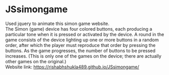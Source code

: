 # JSsimongame
Used jquery to animate this simon game website. \
The Simon (game) device has four colored buttons, each producing a particular tone when it is pressed or activated by the device. A round in the game consists of the device lighting up one or more buttons in a random order, after which the player must reproduce that order by pressing the buttons. As the game progresses, the number of buttons to be pressed increases. (This is only one of the games on the device; there are actually other games on the original.) \
Website link: https://rishabhshukla489.github.io/JSsimongame/
